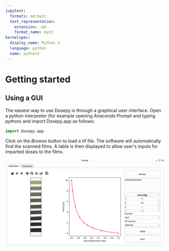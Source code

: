 ```yaml
---
jupytext:
  formats: md:myst
  text_representation:
    extension: .md
    format_name: myst
kernelspec:
  display_name: Python 3
  language: python
  name: python3
---
```


# Getting started

## Using a GUI

The easiest way to use Dosepy is through a graphical user interface. Open a python interpreter (for example opening *Anaconda Prompt* and typing python) and import Dosepy.app as follows:

```python
import Dosepy.app
```

Click on the *Browse* button to load a tif file. The software will automatically find the scanned films. A table is then displayed to allow user's inputs for imparted doses to the films.

![Portada_Dosepy](../assets/Calibration_tab.png)
